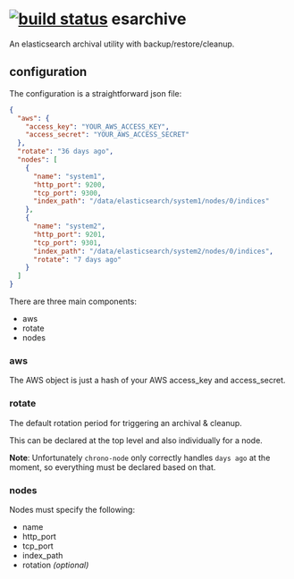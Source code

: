 [![build status](https://secure.travis-ci.org/seryl/esarchive.png)](http://travis-ci.org/seryl/esarchive)
esarchive
=========

An elasticsearch archival utility with backup/restore/cleanup.

configuration
-------------

The configuration is a straightforward json file:

```json
{
  "aws": {
    "access_key": "YOUR_AWS_ACCESS_KEY",
    "access_secret": "YOUR_AWS_ACCESS_SECRET"
  },
  "rotate": "36 days ago",
  "nodes": [
    {
      "name": "system1",
      "http_port": 9200,
      "tcp_port": 9300,
      "index_path": "/data/elasticsearch/system1/nodes/0/indices"
    },
    {
      "name": "system2",
      "http_port": 9201,
      "tcp_port": 9301,
      "index_path": "/data/elasticsearch/system2/nodes/0/indices",
      "rotate": "7 days ago"
    }
  ]
}
```

There are three main components:

* aws
* rotate
* nodes

### aws

The AWS object is just a hash of your AWS access_key and access_secret.

### rotate

The default rotation period for triggering an archival & cleanup.

This can be declared at the top level and also individually for a node.

__Note__: Unfortunately `chrono-node` only correctly handles `days ago` at the moment, so everything must be declared based on that.

### nodes

Nodes must specify the following:

* name
* http_port
* tcp_port
* index_path
* rotation _(optional)_
